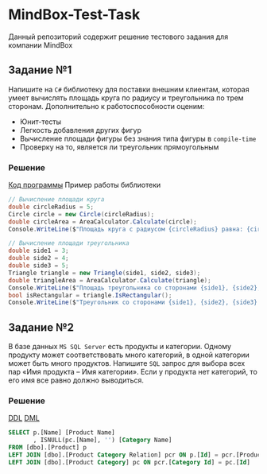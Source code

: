 # MindBox-Test-Task
Данный репозиторий содержит решение тестового задания для компании MindBox

## Задание №1
Напишите на `C#` библиотеку для поставки внешним клиентам, которая умеет вычислять площадь круга по радиусу и треугольника по трем сторонам. Дополнительно к работоспособности оценим:
* Юнит-тесты
* Легкость добавления других фигур
* Вычисление площади фигуры без знания типа фигуры в `compile-time`
* Проверку на то, является ли треугольник прямоугольным

### Решение
[Код программы](/GeometryLibrary)
Пример работы библиотеки
```cs
// Вычисление площади круга
double circleRadius = 5;
Circle circle = new Circle(circleRadius);
double circleArea = AreaCalculator.Calculate(circle);
Console.WriteLine($"Площадь круга с радиусом {circleRadius} равна: {circleArea}");

// Вычисление площади треугольника
double side1 = 3;
double side2 = 4;
double side3 = 5;
Triangle triangle = new Triangle(side1, side2, side3);
double triangleArea = AreaCalculator.Calculate(triangle);
Console.WriteLine($"Площадь треугольника со сторонами {side1}, {side2}, {side3} равна: {triangleArea}");
bool isRectangular = triangle.IsRectangular();
Console.WriteLine($"Треугольник со сторонами {side1}, {side2}, {side3} является прямоугольным: {isRectangular}");
```
 
## Задание №2
В базе данных `MS SQL Server` есть продукты и категории. Одному продукту может соответствовать много категорий, в одной категории может быть много продуктов. Напишите `SQL` запрос для выбора всех пар «Имя продукта – Имя категории». Если у продукта нет категорий, то его имя все равно должно выводиться.

### Решение
[DDL](/SQL/DDL.sql)
[DML](/SQL/DML.sql)
```sql
SELECT p.[Name] [Product Name]
       , ISNULL(pc.[Name], '') [Category Name]
FROM [dbo].[Product] p
LEFT JOIN [dbo].[Product Category Relation] pcr ON p.[Id] = pcr.[Product Id]
LEFT JOIN [dbo].[Product Category] pc ON pcr.[Category Id] = pc.[Id]
```